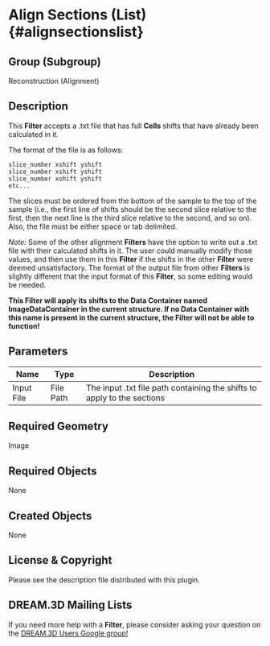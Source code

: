 Align Sections (List) {#alignsectionslist}
======

## Group (Subgroup) ##
Reconstruction (Alignment)

## Description ##
This **Filter** accepts a .txt file that has full **Cells** shifts that have already been calculated in it.  

The format of the file is as follows: 

    slice_number xshift yshift
    slice_number xshift yshift 
    slice_number xshift yshift
    etc...

The slices must be ordered from the bottom of the sample to the top of the sample (i.e., the first line of shifts should be the second slice relative to the first, then the next line is the third slice relative to the second, and so on). Also, the file must be either space or tab delimited.

*Note:* Some of the other alignment **Filters** have the option to write out a .txt file with their calculated shifts in it. The user could manually modify those values, and then use them in this **Filter** if the shifts in the other **Filter** were deemed unsatisfactory.  The format of the output file from other **Filters** is slightly different that the input format of this **Filter**, so some editing would be needed.

**This Filter will apply its shifts to the Data Container named ImageDataContainer in the current structure. If no Data Container with this name is present in the current structure, the Filter will not be able to function!**

## Parameters ##
| Name | Type | Description |
|------|------| ----------- |
| Input File | File Path | The input .txt file path containing the shifts to apply to the sections |

## Required Geometry ##
Image

## Required Objects ##
None

## Created Objects ##
None

## License & Copyright ##

Please see the description file distributed with this plugin.

## DREAM.3D Mailing Lists ##

If you need more help with a **Filter**, please consider asking your question on the [DREAM.3D Users Google group!](https://groups.google.com/forum/?hl=en#!forum/dream3d-users)


